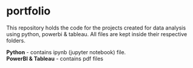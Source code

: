 # portfolio

This repository holds the code for the projects created for data analysis using python, powerbi & tableau.
All files are kept inside their respective folders.

<strong>Python</strong> - contains ipynb (jupyter notebook) file. <br />
<strong>PowerBI & Tableau</strong> - contains pdf files
